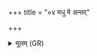 +++
title = "०४ मधु मे अन्तर्"

+++
<details><summary>मूलम् (GR)</summary>

मधु मे अन्तर् आस्ये  
मुखे निमन्दनं कृतम् ।  
तत्रो त्वं वि वर्तस्व  
नराचीव वर्तसि ॥
</details>